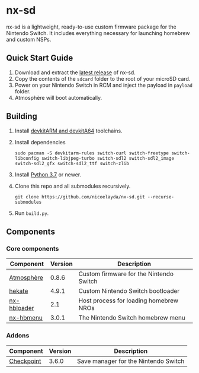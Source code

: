 # nx-sd

nx-sd is a lightweight, ready-to-use custom firmware package for the Nintendo Switch. It includes everything necessary for launching homebrew and custom NSPs.


## Quick Start Guide

1. Download and extract the [latest release](https://github.com/nicoelayda/nx-sd/releases/latest) of nx-sd.
2. Copy the contents of the `sdcard` folder to the root of your microSD card.
3. Power on your Nintendo Switch in RCM and inject the payload in `payload` folder.
4. Atmosphère will boot automatically.

## Building

1. Install [devkitARM and devkitA64](https://devkitpro.org/wiki/Getting_Started) toolchains.
2. Install dependencies

       sudo pacman -S devkitarm-rules switch-curl switch-freetype switch-libconfig switch-libjpeg-turbo switch-sdl2 switch-sdl2_image switch-sdl2_gfx switch-sdl2_ttf switch-zlib
   
3. Install [Python 3.7](https://www.python.org/downloads/) or newer.
4. Clone this repo and all submodules recursively.

       git clone https://github.com/nicoelayda/nx-sd.git --recurse-submodules

5. Run `build.py`.


## Components

### Core components

| Component                                                 | Version | Description |
| --------------------------------------------------------- | ------- | ----------- |
| [Atmosphère](https://github.com/Atmosphere-NX/Atmosphere) | 0.8.6   | Custom firmware for the Nintendo Switch |
| [hekate](https://github.com/CTCaer/hekate)                | 4.9.1   | Custom Nintendo Switch bootloader |
| [nx-hbloader](https://github.com/switchbrew/nx-hbloader)  | 2.1     | Host process for loading homebrew NROs |
| [nx-hbmenu](https://github.com/switchbrew/nx-hbmenu)      | 3.0.1   | The Nintendo Switch homebrew menu |

### Addons

| Component                                                 | Version | Description |
| --------------------------------------------------------- | ------- | ----------- |
| [Checkpoint](https://github.com/FlagBrew/Checkpoint)      | 3.6.0   | Save manager for the Nintendo Switch |
